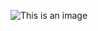 ![This is an image](https://codewithmukesh.com/wp-content/uploads/2020/07/Microservice-Architecture-in-ASP.NET-Core.png)

